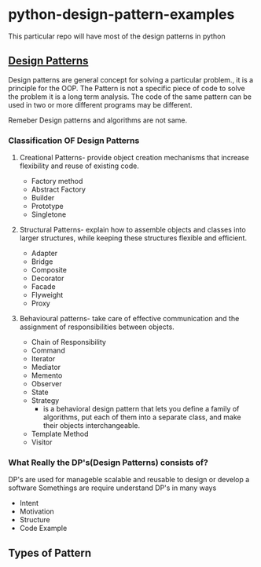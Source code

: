 # python-design-pattern-examples

This particular repo will have most of the design patterns in python 

## <ins>Design Patterns</ins>
Design patterns are general concept for solving a particular problem., it is a principle for the OOP.
The Pattern is not a specific piece of code to solve the problem it is a long term analysis.
The code of the same pattern can be used in two or more different programs may be different.


Remeber Design patterns and algorithms are not same.

### Classification OF Design Patterns

1. Creational Patterns- provide object creation mechanisms that increase flexibility and reuse of existing code.
    - Factory method
    - Abstract Factory
    - Builder
    - Prototype
    - Singletone

2. Structural Patterns- explain how to assemble objects and classes into larger structures, while keeping these structures flexible and efficient.
    - Adapter
    - Bridge
    - Composite
    - Decorator
    - Facade
    - Flyweight
    - Proxy

3. Behavioural patterns-  take care of effective communication and the assignment of responsibilities between objects.
    - Chain of Responsibility
    - Command
    - Iterator
    - Mediator
    - Memento
    - Observer
    - State
    - Strategy
        *  is a behavioral design pattern that lets you define a family of algorithms, put each of them into a separate class, and make their objects interchangeable.
    - Template Method
    - Visitor


### What Really the DP's(Design Patterns) consists of?

DP's are used for manageble scalable and reusable to design or develop a software 
Somethings are require understand DP's in many ways

+ Intent
+ Motivation
+ Structure
+ Code Example

## Types of Pattern

